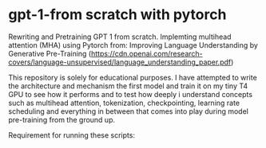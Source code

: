 # gpt-1-from scratch with pytorch
Rewriting and Pretraining GPT 1 from scratch. Implemting multihead attention (MHA) using Pytorch from: Improving Language Understanding by Generative Pre-Training (https://cdn.openai.com/research-covers/language-unsupervised/language_understanding_paper.pdf)


This repository is solely for educational purposes. I have attempted to write the architecture and mechanism  the first model and train it on my tiny T4 GPU to see how it performs and to test how deeply i understand concepts such as multihead attention, tokenization, checkpointing, learning rate scheduling and everything in between that comes into play during model pre-training from the ground up.

Requirement for running these scripts: 
